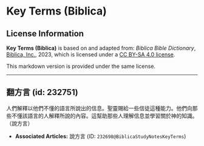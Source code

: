 # Key Terms (Biblica)

## License Information

**Key Terms (Biblica)** is based on and adapted from: _Biblica Bible Dictionary_, [Biblica, Inc.](https://www.biblica.com/), 2023, which is licensed under a [CC BY-SA 4.0 license](https://creativecommons.org/licenses/by-sa/4.0/legalcode.en).

This markdown version is provided under the same license.



--------------------------------

## 翻方言 (id: 232751)

人們解釋以他們不懂的語言所說出的信息。聖靈賜給一些信徒這種能力。他們向那些不懂該語言的人解釋所說的內容。這幫助那些人理解信息並學習關於神的知識。（說方言）

* **Associated Articles:** 說方言 (ID: `232698@BiblicaStudyNotesKeyTerms`)

